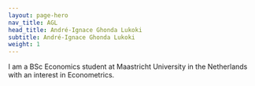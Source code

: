```yaml
---
layout: page-hero
nav_title: AGL
head_title: André-Ignace Ghonda Lukoki
subtitle: André-Ignace Ghonda Lukoki
weight: 1
---
```


I am a BSc Economics student at Maastricht University in the Netherlands with an interest in Econometrics.
